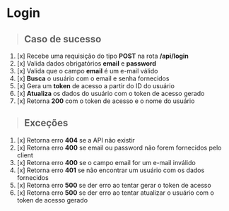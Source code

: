 # Login

> ## Caso de sucesso

1. [x] Recebe uma requisição do tipo **POST** na rota **/api/login**
2. [x] Valida dados obrigatórios **email** e **password**
3. [x] Valida que o campo **email** é um e-mail válido
4. [x] **Busca** o usuário com o email e senha fornecidos
5. [x] Gera um **token** de acesso a partir do ID do usuário
6. [x] **Atualiza** os dados do usuário com o token de acesso gerado
7. [x] Retorna **200** com o token de acesso e o nome do usuário

> ## Exceções

1. [x] Retorna erro **404** se a API não existir
2. [x] Retorna erro **400** se email ou password não forem fornecidos pelo client
3. [x] Retorna erro **400** se o campo email for um e-mail inválido
4. [x] Retorna erro **401** se não encontrar um usuário com os dados fornecidos
5. [x] Retorna erro **500** se der erro ao tentar gerar o token de acesso
6. [x] Retorna erro **500** se der erro ao tentar atualizar o usuário com o token de acesso gerado